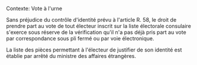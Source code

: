 Contexte: Vote à l'urne

Sans préjudice du contrôle d'identité prévu à l'article R. 58, le droit de prendre part au vote de tout électeur inscrit sur la liste électorale consulaire s'exerce sous réserve de la vérification qu'il n'a pas déjà pris part au vote par correspondance sous pli fermé ou par voie électronique.

La liste des pièces permettant à l'électeur de justifier de son identité est établie par arrêté du ministre des affaires étrangères.